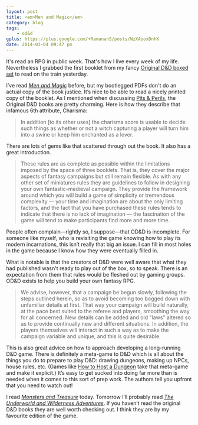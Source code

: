 ```yaml
---
layout: post
title: <em>Men and Magic</em>
category: blog
tags:
    - od&d
gplus: https://plus.google.com/+RamananS/posts/NzXAooxDnhK
date: 2014-03-04 09:47 pm
---
```


It's read an RPG in public week. That's how I live every week of my life. Nevertheless I grabbed the first booklet from my fancy [Original D&D boxed set][1] to read on the train yesterday.

I’ve read [*Men and Magic*][2] before, but my bootlegged PDFs don't do an actual copy of the book justice. It’s nice to be able to read a nicely printed copy of the booklet. As I mentioned when discussing [Pits & Perils][3], the Original D&D books are pretty charming. Here is how they describe that infamous 6th attribute, Charisma: 

> In addition [to its other uses] the charisma score is usable to decide such things as whether or not a witch capturing a player will turn him into a swine or keep him enchanted as a lover.

There are lots of gems like that scattered through out the book. It also has a great introduction.

> These rules are as complete as possible within the limitations imposed by the space of three booklets. That is, they cover the major aspects of fantasy campaigns but still remain flexible. As with any other set of miniatures rules they are guidelines to follow in designing your own fantastic-medieval campaign. They provide the framework around which you will build a game of simplicity or tremendous complexity — your time and imagination are about the only limiting factors, and the fact that you have purchased these rules tends to indicate that there is no lack of imagination — the fascination of the game will tend to make participants find more and more time.

People often complain—rightly so, I suppose—that OD&D is incomplete. For someone like myself, who is revisiting the game knowing how to play its modern incarnations, this isn’t really that big an issue. I can fill in most holes in the game because I know how they were eventually filled in.

What is notable is that the creators of D&D were well aware that what they had published wasn't ready to play out of the box, so to speak. There is an expectation from them that rules would be fleshed out by gaming groups. OD&D exists to help you build your own fantasy RPG.

> We advise, however, that a campaign be begun slowly, following the steps outlined herein, so as to avoid becoming too bogged down with unfamiliar details at first. That way your campaign will build naturally, at the pace best suited to the referee and players, smoothing the way for all concerned. New details can be added and old "laws" altered so as to provide continually new and different situations. In addition, the players themselves will interact in such a way as to make the campaign variable and unique, and this is quite desirable.

This is also great advice on how to approach developing a long-running D&D game. There is definitely a meta-game to D&D which is all about the things you do to prepare to play D&D: drawing dungeons, making up NPCs, house rules, etc. (Games like [How to Host a Dungeon][6] take that meta-game and make it explicit.) It’s easy to get sucked into doing far more than is needed when it comes to this sort of prep work. The authors tell you upfront that you need to watch out!

I read [_Monsters and Treasure_][4] today. Tomorrow I’ll probably read [_The Underworld and Wilderness Adventures_][5]. If you haven’t read the original D&D books they are well worth checking out. I think they are by my favourite edition of the game.

[1]: http://www.necropraxis.com/2014/02/17/odd-reprint/
[2]: http://www.wizards.com/DnD/Article.aspx?x=dnd/4ex/20131015
[3]: /blog/pits-perils/
[4]: http://www.wizards.com/DnD/Article.aspx?x=dnd/4ex/20131017
[5]: http://www.wizards.com/DnD/Article.aspx?x=dnd/4ex/20131022
[6]: http://planet-thirteen.com/Dungeon.aspx